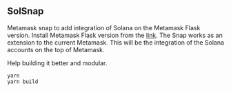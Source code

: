 ## SolSnap 

Metamask snap to add integration of Solana on the Metamask Flask version. Install Metamask Flask version from the [link](https://metamask.io/flask/). The Snap works as an extension to the current Metamask. This will be the integration of the Solana accounts on the top of Metamask. 

Help building it better and modular. 

```
yarn
yarn build
```
